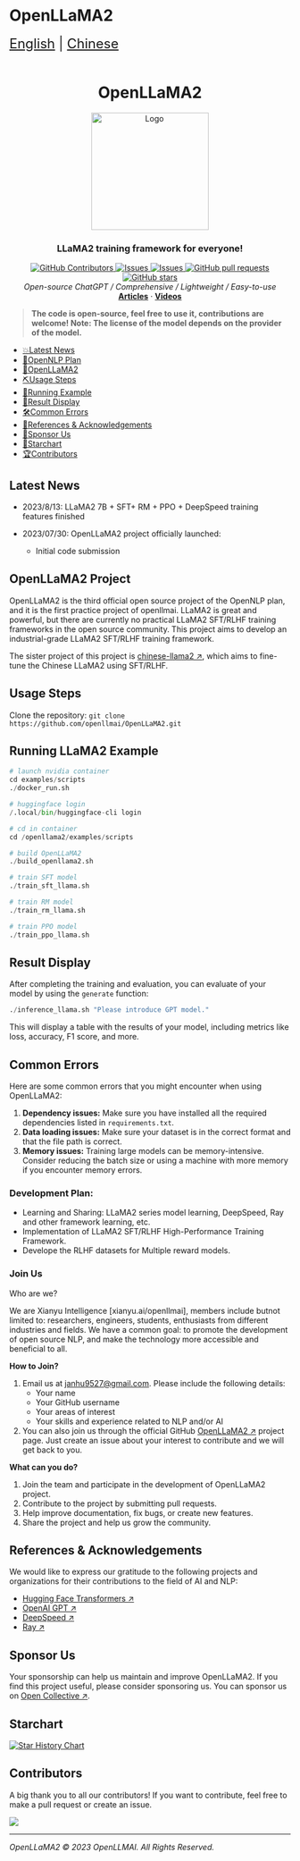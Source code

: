 # OpenLLaMA2

<div style="font-size: 1.5rem;">
  <a href="./README.md">English</a> |
  <a href="./README_cn.md">Chinese</a>
</div>

</br>

<h1 align="center">OpenLLaMA2</h1>
<div align="center">
  <a href="[https://github.com/catqaq/ChatPiXiu ↗](https://github.com/catqaq/ChatPiXiu)">
    <img src="./docs/imgs/pixiu.png" alt="Logo" height="210">
  </a>

<p align="center">
    <h3>LLaMA2 training framework for everyone!</h3>
      <a href="https://github.com/openllmai/OpenLLaMA2/graphs/contributors">
        <img alt="GitHub Contributors" src="https://img.shields.io/github/contributors/catqaq/ChatPiXiu" />
      </a>
      <a href="https://github.com/catqaq/ChatPiXiu/issues">
        <img alt="Issues" src="https://img.shields.io/github/issues/catqaq/ChatPiXiu?color=0088ff" />
      </a>
      <a href="https://github.com/openllmai/OpenLLaMA2/discussions">
        <img alt="Issues" src="https://img.shields.io/github/discussions/openllmai/OpenLLaMA2?color=0088ff" />
      </a>
      <a href="https://github.com/openllmai/OpenLLaMA2/pulls">
        <img alt="GitHub pull requests" src="https://img.shields.io/github/issues-pr/openllmai/OpenLLaMA2?color=0088ff" />
      <a href="https://github.com/openllmai/OpenLLaMA2/stargazers">
        <img alt="GitHub stars" src="https://img.shields.io/github/stars/openllmai/OpenLLaMA2?color=ccf" />
      </a>
      <br/>
      <em>Open-source ChatGPT / Comprehensive / Lightweight / Easy-to-use</em>
      <br/>
      <a href="https://zhuanlan.zhihu.com/p/622065348/"><strong>Articles</strong></a>
        ·
      <a href="https://zhuanlan.zhihu.com/p/622065348"><strong>Videos</strong></a>
    </p>

</p>
</div>

> **The code is open-source, feel free to use it, contributions are welcome! Note: The license of the model depends on the provider of the model.**

- [💥Latest News](#Latest-News)
- [💫OpenNLP Plan](#OpenNLPplan)
- [💫OpenLLaMA2](#OpenLLaMA2-Project)
- [⛏️Usage Steps](#Usage-Steps)
- [📄Running Example](#Running-LLaMA2-Example)
- [📄Result Display](#Result-Display)
- [🛠️Common Errors](#Common-Errors)
- [💐References & Acknowledgements](#References-&-Acknowledgements)
- [🌟Sponsor Us](#Sponsor-Us)
- [🌈Starchart](#Starchart)
- [🏆Contributors](#Contributors)

## Latest News

- 2023/8/13: LLaMA2 7B + SFT+ RM + PPO + DeepSpeed training features finished

- 2023/07/30: OpenLLaMA2 project officially launched:
  - Initial code submission

## OpenLLaMA2 Project

OpenLLaMA2 is the third official open source project of the OpenNLP plan, and it is the first practice project of openllmai. LLaMA2 is great and powerful, but there are currently no practical LLaMA2 SFT/RLHF training frameworks in the open source community. This project aims to develop an industrial-grade LLaMA2 SFT/RLHF training framework.

The sister project of this project is [chinese-llama2 ↗](https://github.com/OpenLLMAI/chinese-llama2), which aims to fine-tune the Chinese LLaMA2 using SFT/RLHF.

## Usage Steps

Clone the repository: `git clone https://github.com/openllmai/OpenLLaMA2.git`

## Running LLaMA2 Example

```python
# launch nvidia container
cd examples/scripts
./docker_run.sh

# huggingface login 
/.local/bin/huggingface-cli login

# cd in container
cd /openllama2/examples/scripts

# build OpenLLaMA2
./build_openllama2.sh

# train SFT model
./train_sft_llama.sh

# train RM model
./train_rm_llama.sh

# train PPO model
./train_ppo_llama.sh
```

## Result Display

After completing the training and evaluation, you can evaluate of your model by using the `generate` function:

```python
./inference_llama.sh "Please introduce GPT model."
```

This will display a table with the results of your model, including metrics like loss, accuracy, F1 score, and more.

## Common Errors

Here are some common errors that you might encounter when using OpenLLaMA2:

1. **Dependency issues:** Make sure you have installed all the required dependencies listed in `requirements.txt`.
1. **Data loading issues:** Make sure your dataset is in the correct format and that the file path is correct.
1. **Memory issues:** Training large models can be memory-intensive. Consider reducing the batch size or using a machine with more memory if you encounter memory errors.

### Development Plan:

- Learning and Sharing: LLaMA2 series model learning, DeepSpeed, Ray and other framework learning, etc.
- Implementation of LLaMA2 SFT/RLHF High-Performance Training Framework.
- Develope the RLHF datasets for Multiple reward models.

### Join Us

Who are we?

We are Xianyu Intelligence \[xianyu.ai/openllmai\], members include butnot limited to: researchers, engineers, students, enthusiasts from different industries and fields. We have a common goal: to promote the development of open source NLP, and make the technology more accessible and beneficial to all.

**How to Join?**

1. Email us at janhu9527@gmail.com. Please include the following details:
   - Your name
   - Your GitHub username
   - Your areas of interest
   - Your skills and experience related to NLP and/or AI
1. You can also join us through the official GitHub [OpenLLaMA2 ↗](https://github.com/openllmai/OpenLLaMA2) project page. Just create an issue about your interest to contribute and we will get back to you.

**What can you do?**

1. Join the team and participate in the development of OpenLLaMA2 project.
1. Contribute to the project by submitting pull requests.
1. Help improve documentation, fix bugs, or create new features.
1. Share the project and help us grow the community.


## References & Acknowledgements

We would like to express our gratitude to the following projects and organizations for their contributions to the field of AI and NLP:

- [Hugging Face Transformers ↗](https://github.com/huggingface/transformers)
- [OpenAI GPT ↗](https://github.com/openai/gpt-3)
- [DeepSpeed ↗](https://github.com/microsoft/DeepSpeed)
- [Ray ↗](https://github.com/ray-project/ray)

## Sponsor Us

Your sponsorship can help us maintain and improve OpenLLaMA2. If you find this project useful, please consider sponsoring us. You can sponsor us on [Open Collective ↗](https://opencollective.com/openllmai).

## Starchart


[![Star History Chart](https://api.star-history.com/svg?repos=openllmai/OpenLLaMA2&type=Date)](https://star-history.com/#openllmai/OpenLLaMA2&Date)

## Contributors

A big thank you to all our contributors! If you want to contribute, feel free to make a pull request or create an issue.

<a href="https://github.com/openllmai/OpenLLaMA2/graphs/contributors">
  <img src="https://contrib.rocks/image?repo=openllmai/OpenLLaMA2" />
</a>

______________________________________________________________________

*OpenLLaMA2 © 2023 OpenLLMAI. All Rights Reserved.*
